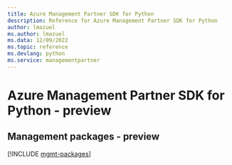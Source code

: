 ```yaml
---
title: Azure Management Partner SDK for Python
description: Reference for Azure Management Partner SDK for Python
author: lmazuel
ms.author: lmazuel
ms.data: 12/09/2022
ms.topic: reference
ms.devlang: python
ms.service: managementpartner
---
```

# Azure Management Partner SDK for Python - preview

## Management packages - preview
[!INCLUDE [mgmt-packages](management-partner-mgmt-index.md)]